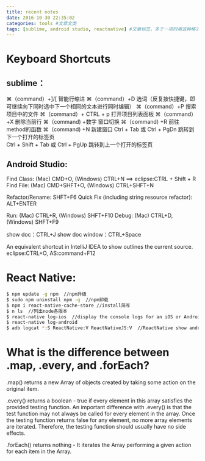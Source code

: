 ```yaml
---
title: recent notes
date: 2016-10-30 22:35:02
categories: tools #文章文类
tags: [sublime, android studio, reactnative] #文章标签，多于一项时用这种格式
---
```


# Keyboard Shortcuts

## sublime：
⌘（command）+]/[ 智能行缩进
⌘（command）+D 选词（反复按快捷键，即可继续向下同时选中下一个相同的文本进行同时编辑）
⌘（command）+P 搜索项目中的文件
⌘（command）+ CTRL + p 打开项目列表面板
⌘（command）+X 删除当前行
⌘（command) +数字 窗口切换
⌘（command) +R 前往 method的函数
⌘（command) +N 新建窗口
Ctrl + Tab 或 Ctrl + PgDn  跳转到下一个打开的标签页	
Ctrl + Shift + Tab 或 Ctrl + PgUp 跳转到上一个打开的标签页	
<!--more-->


## Android Studio:

Find Class: (Mac) CMD+O, (Windows) CTRL+N  ==> eclipse:CTRL + Shift + R 
Find File: (Mac) CMD+SHFT+O, (Windows) CTRL+SHFT+N

Refactor/Rename: SHFT+F6
Quick Fix (including string resource refactor): ALT+ENTER

Run: (Mac) CTRL+R, (Windows) SHFT+F10
Debug: (Mac) CTRL+D, (Windows) SHFT+F9

show doc：CTRL+J
show doc window：CTRL+Space

An equivalent shortcut in IntelliJ IDEA to show outlines the current source. 
eclipse:CTRL+O, AS:command+F12


# React Native:
``` bash
$ npm update -g npm  //npm升级
$ sudo npm uninstall npm -g  //npm卸载
$ npm i react-native-cache-store //install简写
$ n ls  //列出node各版本
$ react-native log-ios  //display the console logs for an iOS or Android app
$ react-native log-android
$ adb logcat *:S ReactNative:V ReactNativeJS:V  //ReactNative show android log

```


# What is the difference between .map, .every, and .forEach?

.map() returns a new Array of objects created by taking some action on the original item.

.every() returns a boolean - true if every element in this array satisfies the provided testing function. An important difference with .every() is that the test function may not always be called for every element in the array. Once the testing function returns false for any element, no more array elements are iterated. Therefore, the testing function should usually have no side effects.

.forEach() returns nothing - It iterates the Array performing a given action for each item in the Array.